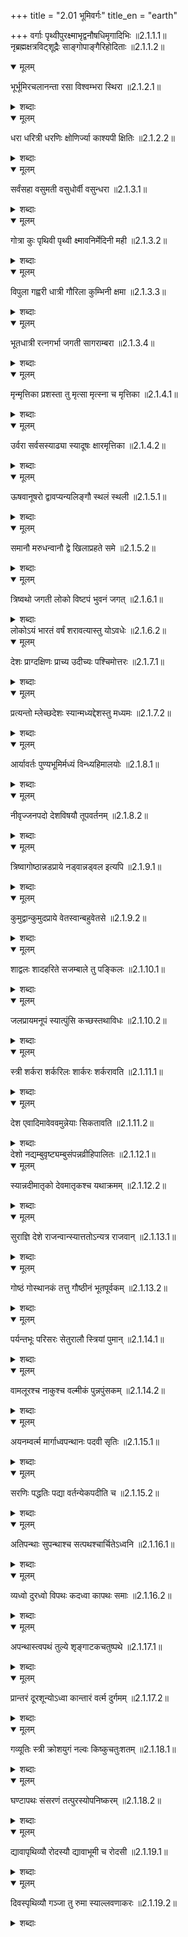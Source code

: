 +++
title = "2.01 भूमिवर्गः"
title_en = "earth"

+++
वर्गाः पृथ्वीपुरक्ष्माभृद्वनौषधिमृगादिभिः ॥2.1.1.1॥  
नृब्रह्मक्षत्रविट्शूद्रैः साङ्गोपाङ्गैरिहोदिताः ॥2.1.1.2॥  

<details open><summary>मूलम्</summary>

भूर्भूमिरचलानन्ता रसा विश्वम्भरा स्थिरा ॥2.1.2.1॥
</details>
<details><summary>शब्दाः</summary>

भूमिः.  (7) - भू (स्त्री), भूमि (स्त्री), अचला (स्त्री), अनन्ता (स्त्री), रसा (स्त्री), विश्वम्भरा (स्त्री), स्थिरा (स्त्री) ॥2.1.2.1॥
</details>

<details open><summary>मूलम्</summary>

धरा धरित्री धरणिः क्षोणिर्ज्या काश्यपी क्षितिः ॥2.1.2.2॥
</details>
<details><summary>शब्दाः</summary>

भूमिः.  (7) - धरा (स्त्री), धरित्री (स्त्री), धरणि (स्त्री), क्षोणि (स्त्री), ज्या (स्त्री), काश्यपी (स्त्री), क्षिति (स्त्री) ॥2.1.2.2॥
</details>

<details open><summary>मूलम्</summary>

सर्वंसहा वसुमती वसुधोर्वी वसुन्धरा ॥2.1.3.1॥
</details>
<details><summary>शब्दाः</summary>

भूमिः.  (5) - सर्वंसहा (स्त्री), वसुमती (स्त्री), वसुधा (स्त्री), उर्वी (स्त्री), वसुन्धरा (स्त्री) ॥2.1.3.1॥
</details>

<details open><summary>मूलम्</summary>

गोत्रा कुः पृथिवी पृथ्वी क्ष्मावनिर्मेदिनी मही ॥2.1.3.2॥
</details>
<details><summary>शब्दाः</summary>

भूमिः.  (8) - गोत्रा (स्त्री), कु (स्त्री), पृथिवी (स्त्री), पृथ्वी (स्त्री), क्ष्मा (स्त्री), अवनि (स्त्री), मेदिनी (स्त्री), मही (स्त्री) ॥2.1.3.2॥
</details>

<details open><summary>मूलम्</summary>

विपुला गह्वरी धात्री गौरिला कुम्भिनी क्षमा ॥2.1.3.3॥
</details>
<details><summary>शब्दाः</summary>

भूमिः.  (7) - विपुला (स्त्री), गह्वरी (स्त्री), धात्री (स्त्री), गो (स्त्री), इला (स्त्री), कुम्भिनी (स्त्री), क्षमा (स्त्री) ॥2.1.3.3॥
</details>

<details open><summary>मूलम्</summary>

भूतधात्री रत्नगर्भा जगती सागराम्बरा ॥2.1.3.4॥
</details>
<details><summary>शब्दाः</summary>

भूमिः.  (4) - भूतधात्री (स्त्री), रत्नगर्भा (स्त्री), जगती (स्त्री), सागराम्बरा (स्त्री) ॥2.1.3.4॥
</details>

<details open><summary>मूलम्</summary>

मृन्मृत्तिका प्रशस्ता तु मृत्सा मृत्स्ना च मृत्तिका ॥2.1.4.1॥
</details>
<details><summary>शब्दाः</summary>

मृद्.  (2) - मृद् (स्त्री), मृत्तिका (स्त्री)  
प्रशस्तमृद्.  (2) - मृत्सा (स्त्री), मृत्स्ना (स्त्री) ॥2.1.4.1॥
</details>

<details open><summary>मूलम्</summary>

उर्वरा सर्वसस्याढ्या स्यादूषः क्षारमृत्तिका ॥2.1.4.2॥
</details>
<details><summary>शब्दाः</summary>

सर्वसस्याढ्यभूमिः.  (1) - उर्वरा (स्त्री)  
क्षारमृद्.  (2) - ऊष (पुं), क्षारमृत्तिका (स्त्री) ॥2.1.4.2॥
</details>

<details open><summary>मूलम्</summary>

ऊषवानूषरो द्वावप्यन्यलिङ्गौ स्थलं स्थली ॥2.1.5.1॥
</details>
<details><summary>शब्दाः</summary>

क्षारमृद्विशेषः.  (2) - ऊषवत् (वि), ऊषर (वि)  
अकृत्रिमस्थानम्.  (2) - स्थल (नपुं), स्थली (स्त्री) ॥2.1.5.1॥
</details>

<details open><summary>मूलम्</summary>

समानौ मरुधन्वानौ द्वे खिलाप्रहते समे ॥2.1.5.2॥
</details>
<details><summary>शब्दाः</summary>

निर्जलदेशः.  (2) - मरु (पुं), धन्वन् (पुं)  
हलाद्यकृष्टभूमिः.  (2) - खिल (वि), अप्रहत (वि) ॥2.1.5.2॥
</details>

<details open><summary>मूलम्</summary>

त्रिष्वथो जगती लोको विष्टपं भुवनं जगत् ॥2.1.6.1॥
</details>
<details><summary>शब्दाः</summary>

लोकः.  (5) - जगती (स्त्री), लोक (पुं), विष्टप (नपुं), भुवन (नपुं), जगत् (नपुं) ॥2.1.6.1॥
</details>
लोकोऽयं भारतं वर्षं शरावत्यास्तु योऽवधेः ॥2.1.6.2॥  

<details open><summary>मूलम्</summary>

देशः प्राग्दक्षिणः प्राच्य उदीच्यः पश्चिमोत्तरः ॥2.1.7.1॥
</details>
<details><summary>शब्दाः</summary>

शरावत्याः अवधेः प्राग्दक्षिणदेशः.  (1) - प्राच्य (पुं)  
शरावत्याः अवधेः पश्चिमोत्तरदेशः.  (1) - उदीच्य (पुं) ॥2.1.7.1॥
</details>

<details open><summary>मूलम्</summary>

प्रत्यन्तो म्लेच्छदेशः स्यान्मध्यद्देशस्तु मध्यमः ॥2.1.7.2॥
</details>
<details><summary>शब्दाः</summary>

भारतस्य पश्चिमसीमाप्रदेशः.  (2) - प्रत्यन्त (पुं), म्लेच्छदेश (पुं)  
भारतभूमेः मध्यदेशः.  (2) - मध्यदेश (पुं), मध्यम (पुं) ॥2.1.7.2॥
</details>

<details open><summary>मूलम्</summary>

आर्यावर्तः पुण्यभूमिर्मध्यं विन्ध्यहिमालयोः ॥2.1.8.1॥
</details>
<details><summary>शब्दाः</summary>

विन्ध्यहिमाद्रिमध्यदेशः.  (2) - आर्यावर्त (पुं), पुण्यभूमि (पुं) ॥2.1.8.1॥
</details>

<details open><summary>मूलम्</summary>

नीवृज्जनपदो देशविषयौ तूपवर्तनम् ॥2.1.8.2॥
</details>
<details><summary>शब्दाः</summary>

जननिवासस्थानम्.  (2) - नीवृद् (पुं), जनपद (पुं)  
ग्रामसमुदायलक्षणस्थानम्.  (3) - देश (पुं), विषय (पुं), उपवर्तन (नपुं) ॥2.1.8.2॥
</details>

<details open><summary>मूलम्</summary>

त्रिष्वागोष्ठान्नडप्राये नड्वान्नड्वल इत्यपि ॥2.1.9.1॥
</details>
<details><summary>शब्दाः</summary>

नडाधिकदेशः.  (2) - नड्वत् (वि), नड्वल (वि) ॥2.1.9.1॥
</details>

<details open><summary>मूलम्</summary>

कुमुद्वान्कुमुदप्राये वेतस्वान्बहुवेतसे ॥2.1.9.2॥
</details>
<details><summary>शब्दाः</summary>

कुमुदबहुलदेशः.  (1) - कुमुद्वत् (वि)  
बहुवेदसदेशः.  (1) - वेतस्वत् (वि) ॥2.1.9.2॥
</details>

<details open><summary>मूलम्</summary>

शाद्वलः शादहरिते सजम्बाले तु पङ्किलः ॥2.1.10.1॥
</details>
<details><summary>शब्दाः</summary>

बालतृणबहुलदेशः.  (1) - शाद्वल (वि)  
सपङ्कदेशः.  (2) - सजम्बाल (वि), पङ्किल (वि) ॥2.1.10.1॥
</details>

<details open><summary>मूलम्</summary>

जलप्रायमनूपं स्यात्पुंसि कच्छस्तथाविधः ॥2.1.10.2॥
</details>
<details><summary>शब्दाः</summary>

जलाधिकदेशः.  (3) - जलप्राय (वि), अनूप (वि), कच्छ (पुं) ॥2.1.10.2॥
</details>

<details open><summary>मूलम्</summary>

स्त्री शर्करा शर्करिलः शार्करः शर्करावति ॥2.1.11.1॥
</details>
<details><summary>शब्दाः</summary>

अश्मप्रायमृदधिकदेशः.  (2) - शर्करा (स्त्री), शर्करिल (वि)  
अश्मप्रायमृदधिकदेशः वस्तु च.  (2) - शार्कर (वि), शर्करावत् (वि) ॥2.1.11.1॥
</details>

<details open><summary>मूलम्</summary>

देश एवादिमावेववमुन्नेयाः सिकतावति ॥2.1.11.2॥
</details>
<details><summary>शब्दाः</summary>

वालुकाबहुलदेशः.  (2) - सिकता (स्त्री), सिकतिल (वि)  
वालुकाबहुलदेशः वस्तु च.  (2) - सैकत (वि), सिकतावत् (वि)  
सिकतायुक्तदेशः.  (1) - उन्नेय (वि) ॥2.1.11.2॥
</details>
देशो नद्यम्बुवृष्ट्यम्बुसंपन्नव्रीहिपालितः ॥2.1.12.1॥  

<details open><summary>मूलम्</summary>

स्यान्नदीमातृको देवमातृकश्च यथाक्रमम् ॥2.1.12.2॥
</details>
<details><summary>शब्दाः</summary>

नद्यम्बुभिः सम्पन्नदेशः.  (1) - नदीमातृक (वि)  
वृष्ट्यम्बुभिः सम्पन्नदेशः.  (1) - देवमातृक (वि) ॥2.1.12.2॥
</details>

<details open><summary>मूलम्</summary>

सुराज्ञि देशे राजन्वान्स्यात्ततोऽन्यत्र राजवान् ॥2.1.13.1॥
</details>
<details><summary>शब्दाः</summary>

स्वधर्मपरराजयुक्तदेशः.  (1) - राजन्वत् (वि)  
सामान्यराजयुक्तदेशः.  (1) - राजवत् (वि) ॥2.1.13.1॥
</details>

<details open><summary>मूलम्</summary>

गोष्ठं गोस्थानकं तत्तु गौष्ठीनं भूतपूर्वकम् ॥2.1.13.2॥
</details>
<details><summary>शब्दाः</summary>

गवां स्थानम्.  (2) - गोष्ठ (नपुं), गोस्थानक (नपुं)  
भूतपूर्वगोस्थानम्.  (1) - गौष्ठीन (नपुं) ॥2.1.13.2॥
</details>

<details open><summary>मूलम्</summary>

पर्यन्तभूः परिसरः सेतुरालौ स्त्रियां पुमान् ॥2.1.14.1॥
</details>
<details><summary>शब्दाः</summary>

नद्यादिसमीपभूमिः.  (2) - पर्यन्तभू (स्त्री), परिसर (पुं)  
सेतुः.  (2) - सेतु (पुं), आलि (स्त्री-पुं) ॥2.1.14.1॥
</details>

<details open><summary>मूलम्</summary>

वामलूरश्च नाकुश्च वल्मीकं पुन्नपुंसकम् ॥2.1.14.2॥
</details>
<details><summary>शब्दाः</summary>

पिपीलिकादिनिष्कासितमृत्पुञ्जम्.  (3) - वामलूर (पुं), नाकु (पुं), वल्मीक (पुं-नपुं) ॥2.1.14.2॥
</details>

<details open><summary>मूलम्</summary>

अयनम्वर्त्म मार्गाध्वपन्थानः पदवी सृतिः ॥2.1.15.1॥
</details>
<details><summary>शब्दाः</summary>

मार्गः.  (7) - अयन (नपुं), वर्त्मन् (नपुं), मार्ग (पुं), अध्वन् (पुं), पथिन् (पुं), पदवी (स्त्री), सृति (स्त्री) ॥2.1.15.1॥
</details>

<details open><summary>मूलम्</summary>

सरणिः पद्धतिः पद्या वर्तन्येकपदीति च ॥2.1.15.2॥
</details>
<details><summary>शब्दाः</summary>

मार्गः.  (5) - सरणि (स्त्री), पद्धति (स्त्री), पद्या (स्त्री), वर्तनी (स्त्री), एकपदी (स्त्री) ॥2.1.15.2॥
</details>

<details open><summary>मूलम्</summary>

अतिपन्थाः सुपन्थाश्च सत्पथश्चार्चितेऽध्वनि ॥2.1.16.1॥
</details>
<details><summary>शब्दाः</summary>

शोभनमार्गः.  (4) - अतिपथिन् (पुं), सुपथिन् (पुं), सत्पथ (पुं), अर्चिताध्वन् (पुं) ॥2.1.16.1॥
</details>

<details open><summary>मूलम्</summary>

व्यध्वो दुरध्वो विपथः कदध्वा कापथः समाः ॥2.1.16.2॥
</details>
<details><summary>शब्दाः</summary>

दुर्मार्गः.  (5) - व्यध्व (पुं), दुरध्व (पुं), विपथ (पुं), कदध्वन् (पुं), कापथ (पुं) ॥2.1.16.2॥
</details>

<details open><summary>मूलम्</summary>

अपन्थास्त्वपथं तुल्ये शृङ्गाटकचतुष्पथे ॥2.1.17.1॥
</details>
<details><summary>शब्दाः</summary>

मार्गाभावः.  (2) - अपथिन् (पुं), अपथ (नपुं)  
चतुष्पथम्.  (2) - शृङ्गाटक (नपुं), चतुष्पथ (नपुं) ॥2.1.17.1॥
</details>

<details open><summary>मूलम्</summary>

प्रान्तरं दूरशून्योऽध्वा कान्तारं वर्त्म दुर्गमम् ॥2.1.17.2॥
</details>
<details><summary>शब्दाः</summary>

छायाजलादिवर्जितदूरस्थो़ध्वा.  (1) - प्रान्तर (नपुं)  
चोराद्युपद्रवैर्दुर्गममार्गः.  (1) - कान्तार (नपुं) ॥2.1.17.2॥
</details>

<details open><summary>मूलम्</summary>

गव्यूतिः स्त्री क्रोशयुगं नल्वः किष्कुचतुःशतम् ॥2.1.18.1॥
</details>
<details><summary>शब्दाः</summary>

कोशयुगपरिमितमार्गः.  (2) - गव्यूति (स्त्री), क्रोशयुग (नपुं)  
चतुश्शतहस्तपरिमितमार्गः.  (1) - नल्व (पुं) ॥2.1.18.1॥
</details>

<details open><summary>मूलम्</summary>

घण्टापथः संसरणं तत्पुरस्योपनिष्करम् ॥2.1.18.2॥
</details>
<details><summary>शब्दाः</summary>

राजमार्गः.  (2) - घण्टापथ (पुं), संसरण (नपुं)  
पुरमार्गः.  (1) - उपनिष्कर (नपुं) ॥2.1.18.2॥
</details>

<details open><summary>मूलम्</summary>

द्यावापृथिव्यौ रोदस्यौ द्यावाभूमी च रोदसी ॥2.1.19.1॥
</details>
<details><summary>शब्दाः</summary>

भूम्याकाशयोः नाम.  (4) - द्यावापृथिव्यौ (स्त्री), रोदस् (नपुं), द्यावाभूमी (स्त्री-द्वि), रोदसी (स्त्री) ॥2.1.19.1॥
</details>

<details open><summary>मूलम्</summary>

दिवस्पृथिव्यौ गञ्जा तु रुमा स्याल्लवणाकरः ॥2.1.19.2॥
</details>
<details><summary>शब्दाः</summary>

भूम्याकाशयोः नाम.  (1) - दिवस्पृथिव्यी (स्त्री-द्वि)  
क्षारसमुद्रः.  (3) - गञ्जा (स्त्री), रुमा (स्त्री), लवणाकर (पुं) ॥2.1.19.2॥
</details>
